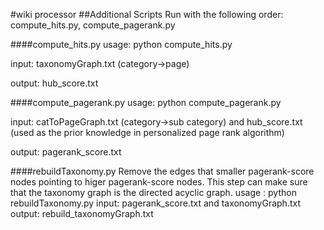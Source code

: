 #wiki processor
##Additional Scripts
Run with the following order: compute_hits.py, compute_pagerank.py

####compute_hits.py
usage: python compute_hits.py

input: taxonomyGraph.txt (category->page)

output: hub_score.txt

####compute_pagerank.py
usage: python compute_pagerank.py

input: catToPageGraph.txt (category->sub category)
    and hub_score.txt (used as the prior knowledge in personalized page rank algorithm)

output: pagerank_score.txt

####rebuildTaxonomy.py
Remove the edges that smaller pagerank-score nodes pointing to higer pagerank-score nodes. This step can make sure that the taxonomy graph is the directed acyclic graph. 
usage : python rebuildTaxonomy.py
input: pagerank_score.txt and taxonomyGraph.txt
output: rebuild_taxonomyGraph.txt
